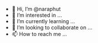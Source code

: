 - 👋 Hi, I’m @naraphut
- 👀 I’m interested in ...
- 🌱 I’m currently learning ...
- 💞️ I’m looking to collaborate on ...
- 📫 How to reach me ...

<!---
naraphut/naraphut is a ✨ special ✨ repository because its `README.md` (this file) appears on your GitHub profile.
You can click the Preview link to take a look at your changes.
--->

